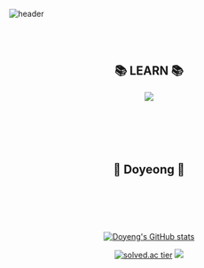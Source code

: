 ![header](https://capsule-render.vercel.app/api?type=Waving&color=auto&height=140&section=header&text=Do_Yeong_Hwang&fontSize=80)
<br/><br/><br/><br/>

<div align=center>

## 📚 LEARN 📚

<img src="https://img.shields.io/badge/Python-3766AB?style=flat-square&logo=Python&logoColor=white"/>

<br/><br/><br/><br/>

## 🍑 Doyeong 🍑

<br/><br/><br/><br/>

[![Doyeng's GitHub stats](https://github-readme-stats.vercel.app/api?username=Doyeng)](https://github.com/doyeong96)

[![solved.ac tier](http://mazassumnida.wtf/api/generate_badge?boj=hdy96)](https://solved.ac/hdy96)
 <img src="http://mazandi.herokuapp.com/api?handle=hdy96&theme=warm"/>
</div>
